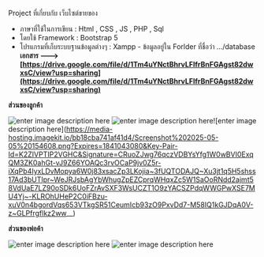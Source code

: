 Project ที่เกี่ยบกับ เว็บไซต์ขายของ

-   ภาษาที่ใช้ในการเขียน : Html , CSS , JS , PHP , Sql
-   โดยใช้ Framework : Bootstrap 5
-   โปรแกรมที่เก็บระบบฐานข้อมูลต่างๆ : Xampp - ข้อมูลอยู่ใน Forlder ที่ชื่อว่า .../database <br>
**เอกสาร --->  [https://drive.google.com/file/d/1Tm4uYNctBhrvLFlfrBnFGAgst82dwxsC/view?usp=sharing](https://drive.google.com/file/d/1Tm4uYNctBhrvLFlfrBnFGAgst82dwxsC/view?usp=sharing)**

**ส่วนของลูกค้า**

![enter image description here](https://media-hosting.imagekit.io/ef536151e1434ba5/Screenshot%202025-05-05%20154506.png?Expires=1841043080&Key-Pair-Id=K2ZIVPTIP2VGHC&Signature=ADGhisehKmT9i4kxDLjWQ2bSTcV8E~ObOavZPFeABVS1H9BIOYF5DRJaGTqRzUkpNHzexTkvBlgAEdYy9XVsrRxJjf3Ne8kKaq9NH5NNVlVbtx0CHV9K-BoR~v4uyGyHztJVIfZNeHDWxuGkanOLl5O5nv3tYvhMw-P2SyAuTkfeJEJCB1De3pkw1ly-r0LwJagIyAHe6QFYAsxW5PXOknIqEDNDQUGW1gtdaMhDJgNswoXGrKRlMb1WXizhgS7anN2SAcRGSMjF2XBxQG3AJY14NnhiQVrF8Tj6E6X9H4GQIOZpkDkHFD06Op3jZC9lSruKvEgfhX3~7MuadhPlSw__)
![enter image description here](https://media-hosting.imagekit.io/58d9fb4ff4114446/Screenshot%202025-05-05%20154558.png?Expires=1841043080&Key-Pair-Id=K2ZIVPTIP2VGHC&Signature=QnFkELcGWfj1KvdMgRTHHgQmyROKInXErakonUT1chvNTAkMYrKRU6KVQ6vnSsszzlm48hxlqQyXbUbX-GOhfToEIxmwIvP1bkXCLVEsSzXShmaOGrQ90QbrS3oUyEsJ-XBisirGPNppSsQ~lRHSrZ1C6crTcJfjxmPi9DD5OGoLGTSQpuYwm42Or7Xxo3VmCHybiSM6gHTYMzYtceVw2~k1BXcwEkw2T0jXX3btGMAsUi2U46irtlPlExzHUs~iqAdOaxP1WY3gO7TuOhNhhRxY9TDlT2YUx3SHobZLoM2DTl-0hrQ9tYzL0XhQAAJgCRlahvzFeC~SjDtFydsm5w__)![enter image description here](https://media-hosting.imagekit.io/bb18cba741af41d4/Screenshot%202025-05-05%20154608.png?Expires=1841043080&Key-Pair-Id=K2ZIVPTIP2VGHC&Signature=CRuoZJwg76qczVDBYsYfg1W0wBVI0ExqQM3ZK0ahGt-vJ9Z66YOAQc3rvOCaP9jv0Z5r-iXqPb4IyxLDvMopya6W0j83xsacZp3LKojia~3fUQTODAJQ~Xu3jt1q5H5shss17Ad3bUTIpr~WeJRJsbAgYbWhugZpEZCprqWHqxZc5W1SaOoRNdd2ajmt58VdUaE7LZ90oSDk6UoFZrAvSXF3WsUCZT1O9zYACSZPdqWWGPwXSE7MU4Yj~-KLROhUHeP2C0iFBzu-xuV0n4bgordVqs653VTkgSR51CeumIcb93zO9PxvDd7-M58IQ1kGJDqA0V-z~GLPfrgflkz2ww__)

**ส่วนของพ่อค้า**

![enter image description here](https://media-hosting.imagekit.io/a8a9ad76a76a4b82/Screenshot%202025-05-05%20154634.png?Expires=1841043080&Key-Pair-Id=K2ZIVPTIP2VGHC&Signature=dIjrpxRHjFffTreoNo3-GkqQczdZY5u-It1pB5KwLJ0Eb2ilrEH6Z~57NDtT-qvLH-fRuFMLkO0Yt1YGgaJhY9YXjm4XIucbnipMpTxENjJrLaVEFjzy~qvdhOdMBXfiHJAoN-nElrTuA5eG5eiR16m1LOlkKnZRWzNcOcbkpoeCSnjkKxpfu51ohI0hGpREkLA1sxVdQGsmXCVddjzyc5U5~0uTxNXAdwqfJNBu6JXv69ajSYSSPZxmtLcW5sGdszdDJNoUmkRlqIk4fefGUSoxWT8yTBSC6C7TqcowltCERbl8kQLhrq7YOG4QEsswVDk7Bq4dWi2b9G9TJy8XkQ__)
![enter image description here](https://media-hosting.imagekit.io/029720f3582f402c/Screenshot%202025-05-05%20154702.png?Expires=1841043080&Key-Pair-Id=K2ZIVPTIP2VGHC&Signature=vNjdqypq36uxI1zkkXHja7kTd3lKn1BjCUBXeyLoyHy2k7rs1sPCez6-97tSnQ1u~YPvsQxqbmJWmv-c3Iw6wE94V536oiqayI6NcITVjGwHjoQQQ3q01pwV1ulagArxPftwPZAvfK9pm1eENDHzkQIuTTDawqudYEbQv~ZUafKkMgC1GRi5iShufBVNN1cCaUyGvzVZXrQoMTf~G6f4nqc025mWV3qEnTc57vo3zEtZDptUlfWOqVrbT9LqoaL4TjkwXlHCbGGoCzrndUBTLSpsYiDV4~~1aKUcC5THcWyLR4B7q5yhjVE8vUvksWwkE1IkgfiEPPD5xOndos2XTg__)
